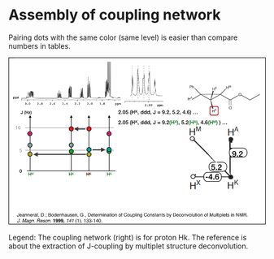 # Assembly of coupling network

Pairing dots with the same color (same level) is easier than compare numbers in tables. 

<img style="border:1px solid black;" src="images/assemblingCouplingNetwork.png" width="800" alt="Assembly of coupling network" />

Legend: The coupling network (right) is for proton Hk. The reference is about the extraction of J-coupling by multiplet structure deconvolution.
